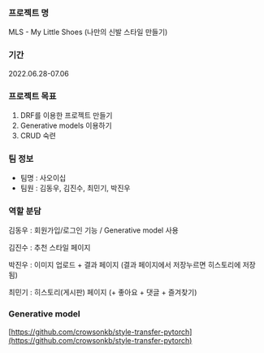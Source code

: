### 프로젝트 명

MLS - My Little Shoes (나만의 신발 스타일 만들기)

### 기간

2022.06.28-07.06

### 프로젝트 목표

1. DRF를 이용한 프로젝트 만들기
2. Generative models 이용하기
3. CRUD 숙련

### 팀 정보

- 팀명 : 사오이십
- 팀원 : 김동우, 김진수, 최민기, 박진우

### 역할 분담

김동우 : 회원가입/로그인 기능 / Generative model 사용

김진수 : 추천 스타일 페이지

박진우 : 이미지 업로드 + 결과 페이지 (결과 페이지에서 저장누르면 히스토리에 저장됨)

최민기 : 히스토리(게시판) 페이지 (+ 좋아요 + 댓글 + 즐겨찾기)

### Generative model

[https://github.com/crowsonkb/style-transfer-pytorch](https://github.com/crowsonkb/style-transfer-pytorch)
